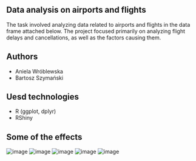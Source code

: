 ## Data analysis on airports and flights
The task involved analyzing data related to airports and flights in the data frame attached below. The project focused primarily on analyzing flight delays and cancellations, as well as the factors causing them.

## Authors
- Aniela Wróblewska
- Bartosz Szymański

## Uesd technologies
- R (ggplot, dplyr)
- RShiny

## Some of the effects
![image](https://github.com/user-attachments/assets/2e5d5bba-fdea-4108-84de-bac991694fad)
![image](https://github.com/user-attachments/assets/cb283fc0-c448-42d3-a469-91801d757a49)
![image](https://github.com/user-attachments/assets/efc239fa-9cec-4222-81b1-78584e7147d8)
![image](https://github.com/user-attachments/assets/2457e2fb-c228-40bf-8fe8-b2965dfca396)
![image](https://github.com/user-attachments/assets/5cf141c6-4768-4091-a8b5-44afa153031d)



